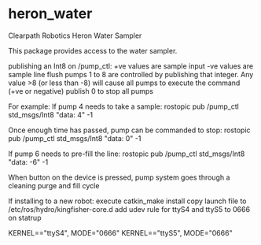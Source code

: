 # heron_water
Clearpath Robotics Heron Water Sampler

This package provides access to the water sampler.

publishing an Int8 on /pump_ctl:
+ve values are sample input
-ve values are sample line flush
pumps 1 to 8 are controlled by publishing that integer.
Any value >8 (or less than -8) will cause all pumps to execute the command (+ve or negative)
publish 0 to stop all pumps

For example:
If pump 4 needs to take a sample:
rostopic pub /pump_ctl std_msgs/Int8 "data: 4" -1

Once enough time has passed, pump can be commanded to stop:
rostopic pub /pump_ctl std_msgs/Int8 "data: 0" -1

If pump 6 needs to pre-fill the line:
rostopic pub /pump_ctl std_msgs/Int8 "data: -6" -1

When button on the device is pressed, pump system goes through a cleaning purge and fill cycle

If installing to a new robot:
execute catkin_make install
copy launch file to /etc/ros/hydro/kingfisher-core.d
add udev rule for ttyS4 and ttyS5 to 0666 on statrup

KERNEL=="ttyS4", MODE="0666"
KERNEL=="ttyS5", MODE="0666"

